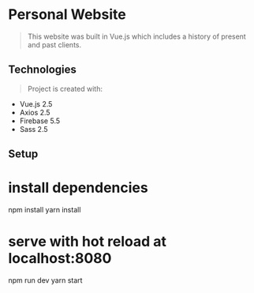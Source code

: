 # Personal Website
> This website was built in Vue.js which includes a history of present and past clients.

## Technologies
> Project is created with:  
  * Vue.js 2.5
  * Axios 2.5
  * Firebase 5.5
  * Sass 2.5

## Setup

# install dependencies
npm install
yarn install

# serve with hot reload at localhost:8080
npm run dev
yarn start